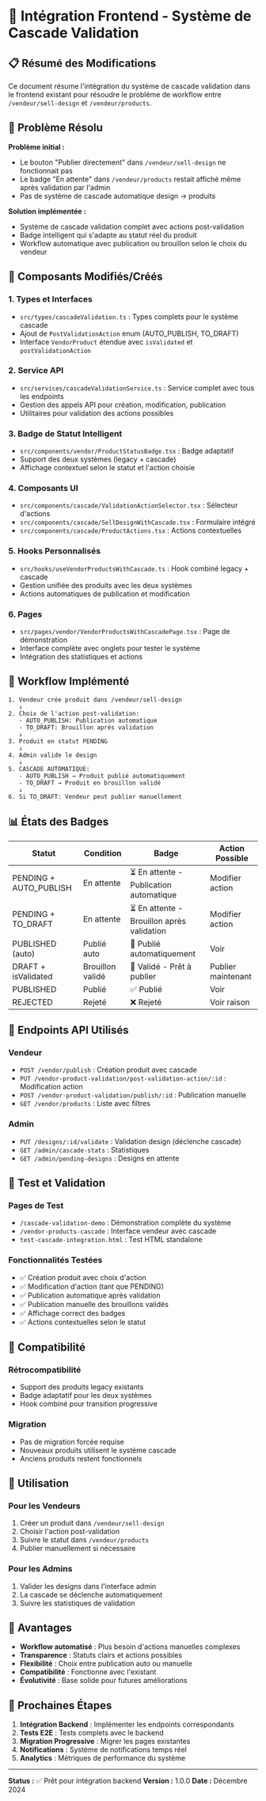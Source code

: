# 🌊 Intégration Frontend - Système de Cascade Validation

## 📋 Résumé des Modifications

Ce document résume l'intégration du système de cascade validation dans le frontend existant pour résoudre le problème de workflow entre `/vendeur/sell-design` et `/vendeur/products`.

## 🎯 Problème Résolu

**Problème initial :**
- Le bouton "Publier directement" dans `/vendeur/sell-design` ne fonctionnait pas
- Le badge "En attente" dans `/vendeur/products` restait affiché même après validation par l'admin
- Pas de système de cascade automatique design → produits

**Solution implémentée :**
- Système de cascade validation complet avec actions post-validation
- Badge intelligent qui s'adapte au statut réel du produit
- Workflow automatique avec publication ou brouillon selon le choix du vendeur

## 🔧 Composants Modifiés/Créés

### 1. **Types et Interfaces**
- `src/types/cascadeValidation.ts` : Types complets pour le système cascade
- Ajout de `PostValidationAction` enum (AUTO_PUBLISH, TO_DRAFT)
- Interface `VendorProduct` étendue avec `isValidated` et `postValidationAction`

### 2. **Service API**
- `src/services/cascadeValidationService.ts` : Service complet avec tous les endpoints
- Gestion des appels API pour création, modification, publication
- Utilitaires pour validation des actions possibles

### 3. **Badge de Statut Intelligent**
- `src/components/vendor/ProductStatusBadge.tsx` : Badge adaptatif
- Support des deux systèmes (legacy + cascade)
- Affichage contextuel selon le statut et l'action choisie

### 4. **Composants UI**
- `src/components/cascade/ValidationActionSelector.tsx` : Sélecteur d'actions
- `src/components/cascade/SellDesignWithCascade.tsx` : Formulaire intégré
- `src/components/cascade/ProductActions.tsx` : Actions contextuelles

### 5. **Hooks Personnalisés**
- `src/hooks/useVendorProductsWithCascade.ts` : Hook combiné legacy + cascade
- Gestion unifiée des produits avec les deux systèmes
- Actions automatiques de publication et modification

### 6. **Pages**
- `src/pages/vendor/VendorProductsWithCascadePage.tsx` : Page de démonstration
- Interface complète avec onglets pour tester le système
- Intégration des statistiques et actions

## 🚀 Workflow Implémenté

```
1. Vendeur crée produit dans /vendeur/sell-design
   ↓
2. Choix de l'action post-validation:
   - AUTO_PUBLISH: Publication automatique
   - TO_DRAFT: Brouillon après validation
   ↓
3. Produit en statut PENDING
   ↓
4. Admin valide le design
   ↓
5. CASCADE AUTOMATIQUE:
   - AUTO_PUBLISH → Produit publié automatiquement
   - TO_DRAFT → Produit en brouillon validé
   ↓
6. Si TO_DRAFT: Vendeur peut publier manuellement
```

## 📊 États des Badges

| Statut | Condition | Badge | Action Possible |
|--------|-----------|--------|-----------------|
| PENDING + AUTO_PUBLISH | En attente | ⏳ En attente - Publication automatique | Modifier action |
| PENDING + TO_DRAFT | En attente | ⏳ En attente - Brouillon après validation | Modifier action |
| PUBLISHED (auto) | Publié auto | 🚀 Publié automatiquement | Voir |
| DRAFT + isValidated | Brouillon validé | 📝 Validé - Prêt à publier | Publier maintenant |
| PUBLISHED | Publié | ✅ Publié | Voir |
| REJECTED | Rejeté | ❌ Rejeté | Voir raison |

## 🔗 Endpoints API Utilisés

### Vendeur
- `POST /vendor/publish` : Création produit avec cascade
- `PUT /vendor-product-validation/post-validation-action/:id` : Modification action
- `POST /vendor-product-validation/publish/:id` : Publication manuelle
- `GET /vendor/products` : Liste avec filtres

### Admin
- `PUT /designs/:id/validate` : Validation design (déclenche cascade)
- `GET /admin/cascade-stats` : Statistiques
- `GET /admin/pending-designs` : Designs en attente

## 🧪 Test et Validation

### Pages de Test
- `/cascade-validation-demo` : Démonstration complète du système
- `/vendor-products-cascade` : Interface vendeur avec cascade
- `test-cascade-integration.html` : Test HTML standalone

### Fonctionnalités Testées
- ✅ Création produit avec choix d'action
- ✅ Modification d'action (tant que PENDING)
- ✅ Publication automatique après validation
- ✅ Publication manuelle des brouillons validés
- ✅ Affichage correct des badges
- ✅ Actions contextuelles selon le statut

## 🔄 Compatibilité

### Rétrocompatibilité
- Support des produits legacy existants
- Badge adaptatif pour les deux systèmes
- Hook combiné pour transition progressive

### Migration
- Pas de migration forcée requise
- Nouveaux produits utilisent le système cascade
- Anciens produits restent fonctionnels

## 📝 Utilisation

### Pour les Vendeurs
1. Créer un produit dans `/vendeur/sell-design`
2. Choisir l'action post-validation
3. Suivre le statut dans `/vendeur/products`
4. Publier manuellement si nécessaire

### Pour les Admins
1. Valider les designs dans l'interface admin
2. La cascade se déclenche automatiquement
3. Suivre les statistiques de validation

## 🎯 Avantages

- **Workflow automatisé** : Plus besoin d'actions manuelles complexes
- **Transparence** : Statuts clairs et actions possibles
- **Flexibilité** : Choix entre publication auto ou manuelle
- **Compatibilité** : Fonctionne avec l'existant
- **Évolutivité** : Base solide pour futures améliorations

## 🚀 Prochaines Étapes

1. **Intégration Backend** : Implémenter les endpoints correspondants
2. **Tests E2E** : Tests complets avec le backend
3. **Migration Progressive** : Migrer les pages existantes
4. **Notifications** : Système de notifications temps réel
5. **Analytics** : Métriques de performance du système

---

**Status :** ✅ Prêt pour intégration backend
**Version :** 1.0.0
**Date :** Décembre 2024 
 